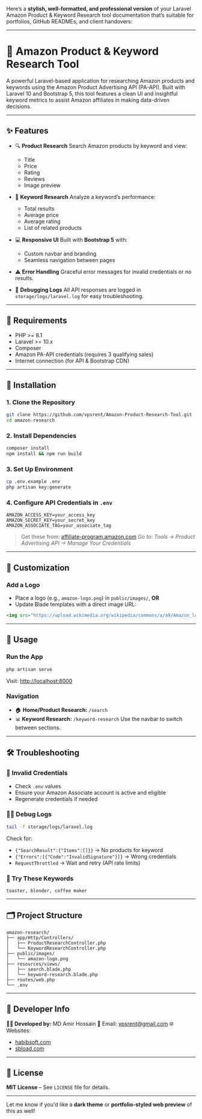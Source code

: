 Here’s a **stylish, well-formatted, and professional version** of your Laravel Amazon Product & Keyword Research tool documentation that’s suitable for portfolios, GitHub READMEs, and client handovers:

---

# 🛒 Amazon Product & Keyword Research Tool

A powerful Laravel-based application for researching Amazon products and keywords using the Amazon Product Advertising API (PA-API). Built with Laravel 10 and Bootstrap 5, this tool features a clean UI and insightful keyword metrics to assist Amazon affiliates in making data-driven decisions.

---

## ✨ Features

* 🔍 **Product Research**
  Search Amazon products by keyword and view:

  * Title
  * Price
  * Rating
  * Reviews
  * Image preview

* 🔑 **Keyword Research**
  Analyze a keyword’s performance:

  * Total results
  * Average price
  * Average rating
  * List of related products

* 💻 **Responsive UI**
  Built with **Bootstrap 5** with:

  * Custom navbar and branding
  * Seamless navigation between pages

* ⚠️ **Error Handling**
  Graceful error messages for invalid credentials or no results.

* 🐛 **Debugging Logs**
  All API responses are logged in `storage/logs/laravel.log` for easy troubleshooting.

---

## 🧰 Requirements

* PHP >= 8.1
* Laravel >= 10.x
* Composer
* Amazon PA-API credentials (requires 3 qualifying sales)
* Internet connection (for API & Bootstrap CDN)

---

## 🚀 Installation

### 1. Clone the Repository

```bash
git clone https://github.com/vpsrent/Amazon-Product-Research-Tool.git
cd amazon-research
```

### 2. Install Dependencies

```bash
composer install
npm install && npm run build
```

### 3. Set Up Environment

```bash
cp .env.example .env
php artisan key:generate
```

### 4. Configure API Credentials in `.env`

```env
AMAZON_ACCESS_KEY=your_access_key
AMAZON_SECRET_KEY=your_secret_key
AMAZON_ASSOCIATE_TAG=your_associate_tag
```

> Get these from: [affiliate-program.amazon.com](https://affiliate-program.amazon.com)
> *Go to: Tools → Product Advertising API → Manage Your Credentials*

---

## 🎨 Customization

### Add a Logo

* Place a logo (e.g., `amazon-logo.png`) in `public/images/`,
  **OR**
* Update Blade templates with a direct image URL:

```html
<img src="https://upload.wikimedia.org/wikipedia/commons/a/a9/Amazon_logo.svg" alt="Amazon Logo" class="navbar-logo">
```

---

## 🧪 Usage

### Run the App

```bash
php artisan serve
```

Visit: [http://localhost:8000](http://localhost:8000)

### Navigation

* 🏠 **Home/Product Research:** `/search`
* 📊 **Keyword Research:** `/keyword-research`
  Use the navbar to switch between sections.

---

## 🛠️ Troubleshooting

### 🔐 Invalid Credentials

* Check `.env` values
* Ensure your Amazon Associate account is active and eligible
* Regenerate credentials if needed

### 🕵️‍♂️ Debug Logs

```bash
tail -f storage/logs/laravel.log
```

Check for:

* `{"SearchResult":{"Items":[]}}` → No products for keyword
* `{"Errors":[{"Code":"InvalidSignature"}]}` → Wrong credentials
* `RequestThrottled` → Wait and retry (API rate limits)

### 🧪 Try These Keywords

```text
toaster, blender, coffee maker
```

---

## 🗂️ Project Structure

```
amazon-research/
├── app/Http/Controllers/
│   ├── ProductResearchController.php
│   └── KeywordResearchController.php
├── public/images/
│   └── amazon-logo.png
├── resources/views/
│   ├── search.blade.php
│   └── keyword-research.blade.php
├── routes/web.php
└── .env
```

---

## 👤 Developer Info

**👨‍💻 Developed by:** MD Amir Hossain
📧 Email: [vpsrent@gmail.com](mailto:vpsrent@gmail.com)
🌐 Websites:

* [habibsoft.com](https://habibsoft.com)
* [sbload.com](https://sbload.com)

---

## 📜 License

**MIT License** – See `LICENSE` file for details.

---

Let me know if you'd like a **dark theme** or **portfolio-styled web preview** of this as well!
